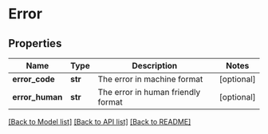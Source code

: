 # Error

## Properties
Name | Type | Description | Notes
------------ | ------------- | ------------- | -------------
**error_code** | **str** | The error in machine format | [optional] 
**error_human** | **str** | The error in human friendly format | [optional] 

[[Back to Model list]](../README.md#documentation-for-models) [[Back to API list]](../README.md#documentation-for-api-endpoints) [[Back to README]](../README.md)


